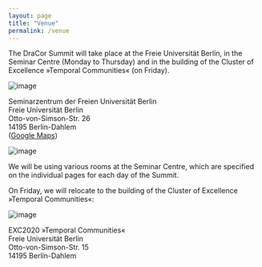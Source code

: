 ```yaml
---
layout: page
title: "Venue"
permalink: /venue
---
```


The DraCor Summit will take place at the Freie Universität Berlin, in the Seminar Centre (Monday to Thursday) and in the building of the Cluster of Excellence »Temporal Communities« (on Friday).

![image](https://www.fu-berlin.de/sites/rosila/Media/Eingang_Thielallee.jpg)

Seminarzentrum der Freien Universität Berlin\
Freie Universität Berlin\
Otto-von-Simson-Str. 26\
14195 Berlin-Dahlem\
([Google Maps](https://maps.app.goo.gl/36njoSqBsPzg7w3s7))

![image](https://www.fu-berlin.de/sites/rosila/Media/seminarzentrum.jpg)

We will be using various rooms at the Seminar Centre, which are specified on the individual pages for each day of the Summit.

On Friday, we will relocate to the building of the Cluster of Excellence »Temporal Communities«:

![image](https://www.fu-berlin.de/sites/abt-3/Bauprojekte1/neubau-geisteswissenschaftliche-nutzung/OVS15-2.jpg)

EXC2020 »Temporal Communities«\
Freie Universität Berlin\
Otto-von-Simson-Str. 15\
14195 Berlin-Dahlem

